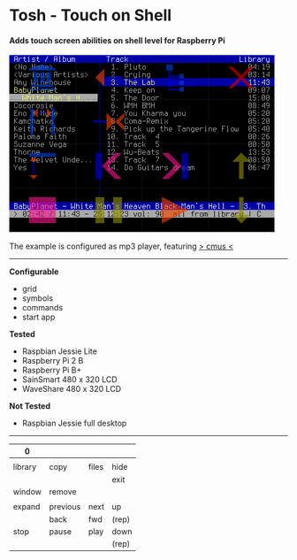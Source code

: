 # **Tosh** - Touch on Shell

#### **Adds touch screen abilities on shell level for Raspberry Pi**

![tosh with cmus](https://github.com/qrti/tosh/blob/master/images/screen.png)

The example is configured as mp3 player, featuring [> cmus <](https://cmus.github.io/)

----------

**Configurable**

 - grid
 - symbols
 - commands
 - start app

**Tested**

 - Raspbian Jessie Lite
 - Raspberry Pi 2 B
 - Raspberry Pi B+
 - SainSmart 480 x 320 LCD
 - WaveShare 480 x 320 LCD

**Not Tested**

- Raspbian Jessie full desktop


----------

| 0  |   |   |   |
|---|---|---|---|
|         |          |       |       | 
| library | copy     | files | hide  | 
|         |          |       | exit  | 
| window  | remove   |       |       |
|         |          |       |       | 
| expand  | previous | next  | up    |
|         | back     | fwd   | (rep) | 
| stop    | pause    | play  | down  |
|         |          |       | (rep) | 
